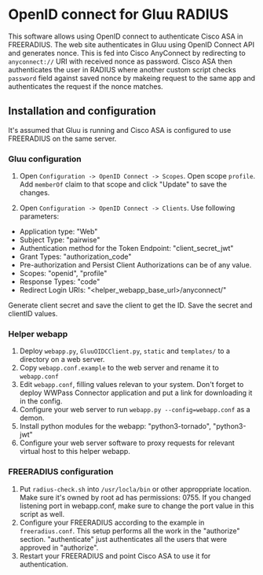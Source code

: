 # OpenID connect for Gluu RADIUS

This software allows using OpenID connect to authenticate Cisco ASA in FREERADIUS. The web site authenticates in Gluu using OpenID Connect API and generates nonce. This is fed into Cisco AnyConnect by redirecting to `anyconnect://` URI with received nonce as password. Cisco ASA then authenticates the user in RADIUS where another custom script checks `password` field against saved nonce by makeing request to the same app and authenticates the request if the nonce matches.

## Installation and configuration

It's assumed that Gluu is running and Cisco ASA is configured to use FREERADIUS on the same server.

### Gluu configuration
1. Open `Configuration -> OpenID Connect -> Scopes`. Open scope `profile`. Add `memberOf` claim to that scope and click "Update" to save the changes.

2. Open `Configuration -> OpenID Connect -> Clients`. Use following parameters:
  - Application type: "Web"
  - Subject Type: "pairwise"
  - Authentication method for the Token Endpoint: "client_secret_jwt"
  - Grant Types: "authorization_code"
  - Pre-authorization and Persist Client Authorizations can be of any value.
  - Scopes: "openid", "profile"
  - Response Types: "code"
  - Redirect Login URIs: "<helper_webapp_base_url>/anyconnect/"

Generate client secret and save the client to get the ID.
Save the secret and clientID values.

### Helper webapp
1. Deploy `webapp.py`, `GluuOIDCClient.py`, `static` and `templates/` to a directory on a web server.
2. Copy `webapp.conf.example` to the web server and rename it to `webapp.conf`
3. Edit `webapp.conf`, filling values relevan to your system. Don't forget to deploy WWPass Connector application and put a link for downloading it in the config.
4. Configure your web server to run `webapp.py --config=webapp.conf` as a demon.
5. Install python modules for the webapp: "python3-tornado", "python3-jwt"
6. Configure your web server software to proxy requests for relevant virtual host to this helper webapp.

### FREERADIUS configuration

1. Put `radius-check.sh` into `/usr/locla/bin` or other approppriate location. Make sure it's owned by root ad has permissions: 0755. If you changed listening port in webapp.conf, make sure to change the port value in this script as well.
2. Configure your FREERADIUS according to the example in `freeradius.conf`. This setup performs all the work in the "authorize" section. "authenticate" just authenticates all the users that were approved in "authorize".
3. Restart your FREERADIUS and point Cisco ASA to use it for authentication.
